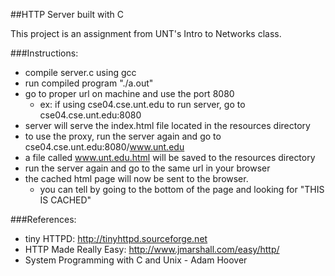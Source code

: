 ##HTTP Server built with C

This project is an assignment from UNT's Intro to Networks class.

###Instructions:
* compile server.c using gcc
* run compiled program "./a.out"
* go to proper url on machine and use the port 8080
	* ex: if using cse04.cse.unt.edu to run server, go to cse04.cse.unt.edu:8080
* server will serve the index.html file located in the resources directory
* to use the proxy, run the server again and go to cse04.cse.unt.edu:8080/www.unt.edu
* a file called www.unt.edu.html will be saved to the resources directory
* run the server again and go to the same url in your browser
* the cached html page will now be sent to the browser. 
	* you can tell by going to the bottom of the page and looking for "THIS IS CACHED"

###References:
* tiny HTTPD: http://tinyhttpd.sourceforge.net
* HTTP Made Really Easy: http://www.jmarshall.com/easy/http/
* System Programming with C and Unix - Adam Hoover
